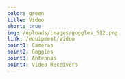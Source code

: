 ```yaml
---
color: green
title: Video
short: true
img: /uploads/images/goggles_512.png
link: /equipment/video
point1: Cameras
point2: Goggles
point3: Antennas
point4: Video Receivers
---
```

